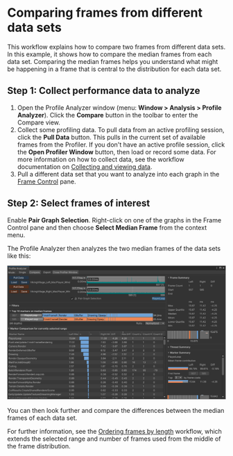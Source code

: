 # Comparing frames from different data sets

This workflow explains how to compare two frames from different data sets. In this example, it shows how to compare the
median frames from each data set. Comparing the median frames helps you understand what might be happening in a frame
that is central to the distribution for each data set.

## Step 1: Collect performance data to analyze

1. Open the Profile Analyzer window (menu: **Window &gt; Analysis &gt; Profile Analyzer**). Click the **Compare** button
   in the toolbar to enter the Compare view.
1. Collect some profiling data. To pull data from an active profiling session, click the **Pull Data** button. This
   pulls in the current set of available frames from the Profiler. If you don't have an active profile session, click
   the **Open Profiler Window** button, then load or record some data. For more information on how to collect data, see
   the workflow documentation on [Collecting and viewing data](collecting-and-viewing-data.md).
1. Pull a different data set that you want to analyze into each graph in the [Frame Control](frame-range-selection.md)
   pane.

## Step 2: Select frames of interest

Enable **Pair Graph Selection**. Right-click on one of the graphs in the Frame Control pane and then choose **Select
Median Frame** from the context menu.

The Profile Analyzer then analyzes the two median frames of the data sets like this:

![Two data sets compared](images/profile-analyzer-compare-different-data-sets.png)

You can then look further and compare the differences between the median frames of each data set.

For further information, see the [Ordering frames by length](ordering-frames-by-cost.md) workflow, which extends the
selected range and number of frames used from the middle of the frame distribution.
